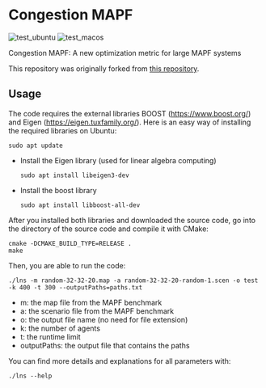 # Congestion MAPF
![test_ubuntu](https://github.com/Jiaoyang-Li/MAPF-LNS2/actions/workflows/test_ubuntu.yml/badge.svg)
![test_macos](https://github.com/Jiaoyang-Li/MAPF-LNS2/actions/workflows/test_macos.yml/badge.svg)

Congestion MAPF: A new optimization metric for large MAPF systems

This repository was originally forked from [this repository](https://github.com/Jiaoyang-Li/MAPF-LNS2).

## Usage
The code requires the external libraries 
BOOST (https://www.boost.org/) and Eigen (https://eigen.tuxfamily.org/). 
Here is an easy way of installing the required libraries on Ubuntu:    
```shell script
sudo apt update
```
- Install the Eigen library (used for linear algebra computing)
    ```shell script
    sudo apt install libeigen3-dev
    ```
- Install the boost library 
    ```shell script
    sudo apt install libboost-all-dev
    ```
    
After you installed both libraries and downloaded the source code, 
go into the directory of the source code and compile it with CMake: 
```shell script
cmake -DCMAKE_BUILD_TYPE=RELEASE .
make
```

Then, you are able to run the code:
```
./lns -m random-32-32-20.map -a random-32-32-20-random-1.scen -o test -k 400 -t 300 --outputPaths=paths.txt 
```

- m: the map file from the MAPF benchmark
- a: the scenario file from the MAPF benchmark
- o: the output file name (no need for file extension)
- k: the number of agents
- t: the runtime limit
- outputPaths: the output file that contains the paths

You can find more details and explanations for all parameters with:
```
./lns --help
```
